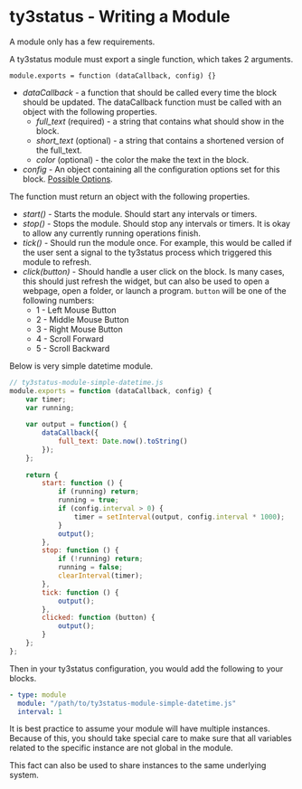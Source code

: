 ty3status - Writing a Module
============================

A module only has a few requirements.

A ty3status module must export a single function, which takes 2 arguments.

    module.exports = function (dataCallback, config) {}
    
- *dataCallback* - a function that should be called every time the block should be updated. The dataCallback function
  must be called with an object with the following properties.
    - *full_text* (required) - a string that contains what should show in the block.
    - *short_text* (optional) - a string that contains a shortened version of the full_text.
    - *color* (optional) - the color the make the text in the block.
- *config* - An object containing all the configuration options set for this block.
  [Possible Options](Configuration.md#ty3status-config).
    
The function must return an object with the following properties.

- *start()* - Starts the module. Should start any intervals or timers.
- *stop()* - Stops the module. Should stop any intervals or timers. It is okay to allow any currently running operations
   finish.
- *tick()* - Should run the module once. For example, this would be called if the user sent a signal to the ty3status
   process which triggered this module to refresh.
- *click(button)* - Should handle a user click on the block. Is many cases, this should just refresh the widget, but can
   also be used to open a webpage, open a folder, or launch a program. `button` will be one of the following numbers:
    - 1 - Left Mouse Button
    - 2 - Middle Mouse Button
    - 3 - Right Mouse Button
    - 4 - Scroll Forward
    - 5 - Scroll Backward
    
Below is very simple datetime module.

```javascript
// ty3status-module-simple-datetime.js
module.exports = function (dataCallback, config) {
    var timer;
    var running;
    
    var output = function() {
        dataCallback({
            full_text: Date.now().toString()
        });
    };
    
    return {
        start: function () {
            if (running) return;
            running = true;
            if (config.interval > 0) {
                timer = setInterval(output, config.interval * 1000);
            }
            output();
        },
        stop: function () {
            if (!running) return;
            running = false;
            clearInterval(timer);
        },
        tick: function () {
            output();
        },
        clicked: function (button) {
            output();
        }
    };
};
```

Then in your ty3status configuration, you would add the following to your blocks.

```yaml
- type: module
  module: "/path/to/ty3status-module-simple-datetime.js"
  interval: 1
```

It is best practice to assume your module will have multiple instances. Because of this, you should take special care to
make sure that all variables related to the specific instance are not global in the module.

This fact can also be used to share instances to the same underlying system.
